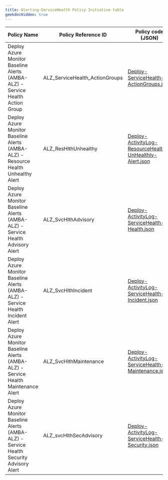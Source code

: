 ```yaml
---
title: Alerting-ServiceHealth Policy Initiative table
geekdocHidden: true
---
```


| Policy Name | Policy Reference ID | Policy code (JSON) | Default policy effect |
| ------------ | ------------------- | ------------------ | --------------------- |
| Deploy Azure Monitor Baseline Alerts (AMBA-ALZ) - Service Health Action Group | ALZ_ServiceHealth_ActionGroups | [Deploy-ServiceHealth-ActionGroups.json](../../../../services/Resources/subscriptions/Deploy-ServiceHealth-ActionGroups.json) | deployIfNotExists |
| Deploy Azure Monitor Baseline Alerts (AMBA-ALZ) - Resource Health Unhealthy Alert | ALZ_ResHlthUnhealthy | [Deploy-ActivityLog-ResourceHealth-UnHealthly-Alert.json](../../../../services/Resources/subscriptions/Deploy-ActivityLog-ResourceHealth-UnHealthly-Alert.json) | disabled |
| Deploy Azure Monitor Baseline Alerts (AMBA-ALZ) - Service Health Advisory Alert | ALZ_SvcHlthAdvisory | [Deploy-ActivityLog-ServiceHealth-Health.json](../../../../services/Resources/subscriptions/Deploy-ActivityLog-ServiceHealth-Health.json) | disabled |
| Deploy Azure Monitor Baseline Alerts (AMBA-ALZ) - Service Health Incident Alert | ALZ_SvcHlthIncident | [Deploy-ActivityLog-ServiceHealth-Incident.json](../../../../services/Resources/subscriptions/Deploy-ActivityLog-ServiceHealth-Incident.json) | disabled |
| Deploy Azure Monitor Baseline Alerts (AMBA-ALZ) - Service Health Maintenance Alert | ALZ_SvcHlthMaintenance | [Deploy-ActivityLog-ServiceHealth-Maintenance.json](../../../../services/Resources/subscriptions/Deploy-ActivityLog-ServiceHealth-Maintenance.json) | disabled |
| Deploy Azure Monitor Baseline Alerts (AMBA-ALZ) - Service Health Security Advisory Alert | ALZ_svcHlthSecAdvisory | [Deploy-ActivityLog-ServiceHealth-Security.json](../../../../services/Resources/subscriptions/Deploy-ActivityLog-ServiceHealth-Security.json) | disabled |
